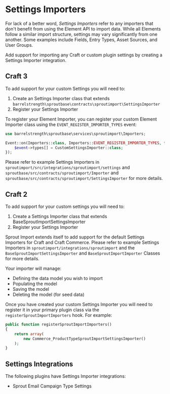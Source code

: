 # Settings Importers

For lack of a better word, _Settings Importers_ refer to any importers that don't benefit from using the Element API to import data. While all Elements follow a similar import structure, settings may vary significantly from one another. Some examples include Fields, Entry Types, Asset Sources, and User Groups.

Add support for importing any Craft or custom plugin settings by creating a Settings Importer integration.

## Craft 3

To add support for your custom Settings you will need to:

1. Create an Settings Importer class that extends `barrelstrength\sproutbase\contracts\sproutimport\SettingsImporter`
2. Register your Settings Importer

To register your Element Importer, you can register your custom Element Importer class using the `EVENT_REGISTER_IMPORTER_TYPES` event:

``` php
use barrelstrength\sproutbase\services\sproutimport\Importers;

Event::on(Importers::class, Importers::EVENT_REGISTER_IMPORTER_TYPES, function(RegisterComponentTypesEvent $event) {
    $event->types[] = CustomSettingsImporter::class;
});
```

Please refer to example Settings Importers in `sproutimport/src/integrations/sproutimport/settings` and `sproutbase/src/contracts/sproutimport/Importer` and `sproutbase/src/contracts/sproutimport/SettingsImporter` for more details.

## Craft 2

To add support for your custom settings you will need to:

1. Create a Settings Importer class that extends BaseSproutImportSettingsImporter
2. Register your Settings Importer

Sprout Import extends itself to add support for the default Settings Importers for Craft and Craft Commerce. Please refer to example Settings Importers in `sproutimport/integrations/sproutimport` and the `BaseSproutImportSettingsImporter` and `BaseSproutImportImporter` Classes for more details. 

Your importer will manage:

- Defining the data model you wish to import
- Populating the model
- Saving the model
- Deleting the model (for seed data)

Once you have created your custom Settings Importer you will need to register it in your primary plugin class via the `registerSproutImportImporters` hook. For example:

``` php
public function registerSproutImportImporters()
{
	return array(
		new Commerce_ProductTypeSproutImportSettingsImporter()
	);
}
```

## Settings Integrations

The following plugins have Settings Importer integrations:

- Sprout Email Campaign Type Settings
